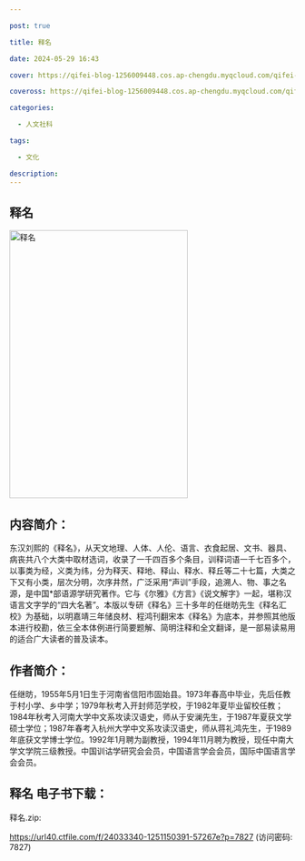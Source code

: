 ```yaml
---

post: true

title: 释名

date: 2024-05-29 16:43

cover: https://qifei-blog-1256009448.cos.ap-chengdu.myqcloud.com/qifei-blog/65597866c458853aef6ac85a.jpg

coveross: https://qifei-blog-1256009448.cos.ap-chengdu.myqcloud.com/qifei-blog/65597866c458853aef6ac85a.jpg

categories:

  - 人文社科

tags:

  - 文化

description:
---
```


## 释名
<img alt=" 释名" class="aligncenter loaded" data-was-processed="true" decoding="async" fetchpriority="high" height="471" src="https://qifei-blog-1256009448.cos.ap-chengdu.myqcloud.com/qifei-blog/65597866c458853aef6ac85a.jpg " style="cursor: zoom-in;" width="314"/>

## 内容简介：

东汉刘熙的《释名》，从天文地理、人体、人伦、语言、衣食起居、文书、器具、病丧共八个大类中取材选词，收录了一千四百多个条目，训释词语一千七百多个，以事类为经，义类为纬，分为释天、释地、释山、释水、释丘等二十七篇，大类之下又有小类，层次分明，次序井然，广泛采用“声训”手段，追溯人、物、事之名源，是中国*部语源学研究著作。它与《尔雅》《方言》《说文解字》一起，堪称汉语言文字学的“四大名著”。本版以专研《释名》三十多年的任继昉先生《释名汇校》为基础，以明嘉靖三年储良材、程鸿刊翻宋本《释名》为底本，并参照其他版本进行校勘，依三全本体例进行简要题解、简明注释和全文翻译，是一部易读易用的适合广大读者的普及读本。

## 作者简介：

任继昉，1955年5月1日生于河南省信阳市固始县。1973年春高中毕业，先后任教于村小学、乡中学；1979年秋考入开封师范学校，于1982年夏毕业留校任教；1984年秋考入河南大学中文系攻读汉语史，师从于安澜先生，于1987年夏获文学硕士学位；1987年春考入杭州大学中文系攻读汉语史，师从蒋礼鸿先生，于1989年底获文学博士学位。1992年1月聘为副教授，1994年11月聘为教授，现任中南大学文学院三级教授。中国训诂学研究会会员，中国语言学会会员，国际中国语言学会会员。

## 释名 电子书下载：

释名.zip: 

https://url40.ctfile.com/f/24033340-1251150391-57267e?p=7827 (访问密码: 7827)
